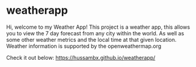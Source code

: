 # weatherapp

Hi, welcome to my Weather App! This project is a weather app, this allows you to view the 7 day forecast from any city within the world. As well as some other weather metrics and the local time at that given location. Weather information is supported by the openweathermap.org

Check it out below:
https://hussambx.github.io/weatherapp/
